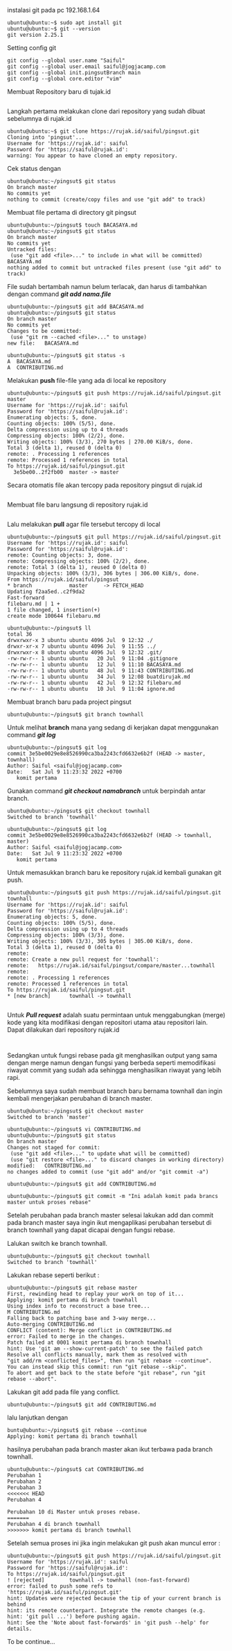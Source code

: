 <p>instalasi git pada pc 192.168.1.64</p>

<pre>
<code>ubuntu@ubuntu:~$ sudo apt install git
ubuntu@ubuntu:~$ git --version
git version 2.25.1
</code></pre>

<p>Setting config git</p>

<pre>
<code>git config --global user.name "Saiful"
git config --global user.email saiful@jogjacamp.com
git config --global init.pingsutBranch main
git config --global core.editor "vim"
</code></pre>

<p>Membuat Repository baru di tujak.id</p>

<p><img alt="" src="https://taiga.rujak.id/media/attachments/f/6/3/b/57586fa4ecacad10b2e00877a95bc6828023f82126535f506b0b820fa2b8/muhammad-saifullah-gijak-git-with-a-rujak.png?token=YskQPQ%3AYEOK6tKRhMk_x43ND1o-Vme8_xJK7QupICOjvb-cb5v3A4aMKKCSXsH94egL1M4Vc_eEWYwhPA0JnG2HsFyFrQ#_taiga-refresh=issue:12419" /></p>

<p>Langkah pertama melakukan clone dari repository yang sudah dibuat sebelumnya di rujak.id</p>

<pre>
<code>ubuntu@ubuntu:~$ git clone https://rujak.id/saiful/pingsut.git
Cloning into 'pingsut'...
Username for 'https://rujak.id': saiful
Password for 'https://saiful@rujak.id': 
warning: You appear to have cloned an empty repository.
</code></pre>

<p>Cek status dengan</p>

<pre>
<code>ubuntu@ubuntu:~/pingsut$ git status
On branch master
No commits yet
nothing to commit (create/copy files and use "git add" to track)
</code></pre>

<p>Membuat file pertama di directory git pingsut</p>

<pre>
<code>ubuntu@ubuntu:~/pingsut$ touch BACASAYA.md
ubuntu@ubuntu:~/pingsut$ git status
On branch master
No commits yet
Untracked files:
 (use "git add &lt;file&gt;..." to include in what will be committed)
BACASAYA.md
nothing added to commit but untracked files present (use "git add" to track)
</code></pre>

<p>File sudah bertambah namun belum terlacak, dan harus di tambahkan dengan command&nbsp;<em><strong>git add nama.file</strong></em></p>

<pre>
<code>ubuntu@ubuntu:~/pingsut$ git add BACASAYA.md 
ubuntu@ubuntu:~/pingsut$ git status
On branch master
No commits yet
Changes to be committed:
 (use "git rm --cached &lt;file&gt;..." to unstage)
new file:   BACASAYA.md
</code></pre>

<pre>
<code>ubuntu@ubuntu:~/pingsut$ git status -s
A  BACASAYA.md
A  CONTRIBUTING.md
</code></pre>

<p>Melakukan&nbsp;<strong>push</strong>&nbsp;file-file yang ada di local ke repository</p>

<pre>
<code>ubuntu@ubuntu:~/pingsut$ git push https://rujak.id/saiful/pingsut.git master 
Username for 'https://rujak.id': saiful
Password for 'https://saiful@rujak.id': 
Enumerating objects: 5, done.
Counting objects: 100% (5/5), done.
Delta compression using up to 4 threads
Compressing objects: 100% (2/2), done.
Writing objects: 100% (3/3), 270 bytes | 270.00 KiB/s, done.
Total 3 (delta 1), reused 0 (delta 0)
remote: . Processing 1 references
remote: Processed 1 references in total
To https://rujak.id/saiful/pingsut.git
  3e5be00..2f2fb00  master -&gt; master
</code></pre>

<p>Secara otomatis file akan tercopy pada repository pingsut di rujak.id</p>

<p><img alt="" src="https://taiga.rujak.id/media/attachments/9/e/a/0/357d46a5222da5bde9aa926df2686d38720930febd3fee706926ecf63381/saiful-pingsut-ini-adalah-test-project-repository-pertama-pingsut-gijak-git-with-a-rujak.png?token=YskSRw%3AO2whmbPksmIv2MPUa-F_IlQCj2xbTWExAYf1BOy8EIJocQ2iwkIZdDyLqk0YsGwI3tQ-jBtJ_6kk3sxHBg_LAw#_taiga-refresh=issue:12420" /></p>

<p>Membuat file baru langsung di repository rujak.id</p>

<p><img alt="" src="https://taiga.rujak.id/media/attachments/f/b/1/6/72855a65ac2bae8567f822a03534e074308b182bce2c96ba6deaab161926/pingsut-filebaru-md-at-master-pingsut-gijak-git-with-a-rujak.png?token=YskSxQ%3AyzImT5unXkPs_Pq-1wb9qIF72uSNSXlPXM7U67dRhxHaubEBBj2CqS2TCIiuFJqxc0l4JYiUpnah9ExuYcH94A#_taiga-refresh=issue:12421" /></p>

<p>Lalu melakukan&nbsp;<strong>pull</strong>&nbsp;agar file tersebut tercopy di local</p>

<pre>
<code>ubuntu@ubuntu:~/pingsut$ git pull https://rujak.id/saiful/pingsut.git
Username for 'https://rujak.id': saiful
Password for 'https://saiful@rujak.id': 
remote: Counting objects: 3, done.
remote: Compressing objects: 100% (2/2), done.
remote: Total 3 (delta 1), reused 0 (delta 0)
Unpacking objects: 100% (3/3), 306 bytes | 306.00 KiB/s, done.
From https://rujak.id/saiful/pingsut
* branch            master     -&gt; FETCH_HEAD
Updating f2aa5ed..c2f9da2
Fast-forward
filebaru.md | 1 +
1 file changed, 1 insertion(+)
create mode 100644 filebaru.md
</code></pre>

<pre>
<code>ubuntu@ubuntu:~/pingsut$ ll
total 36
drwxrwxr-x 3 ubuntu ubuntu 4096 Jul  9 12:32 ./
drwxr-xr-x 7 ubuntu ubuntu 4096 Jul  9 11:55 ../
drwxrwxr-x 8 ubuntu ubuntu 4096 Jul  9 12:32 .git/
-rw-rw-r-- 1 ubuntu ubuntu   20 Jul  9 11:04 .gitignore
-rw-rw-r-- 1 ubuntu ubuntu   12 Jul  9 11:10 BACASAYA.md
-rw-rw-r-- 1 ubuntu ubuntu   48 Jul  9 11:43 CONTRIBUTING.md
-rw-rw-r-- 1 ubuntu ubuntu   34 Jul  9 12:08 buatdirujak.md
-rw-rw-r-- 1 ubuntu ubuntu   42 Jul  9 12:32 filebaru.md
-rw-rw-r-- 1 ubuntu ubuntu   10 Jul  9 11:04 ignore.md
</code></pre>

<p>Membuat branch baru pada project pingsut</p>

<pre>
<code>ubuntu@ubuntu:~/pingsut$ git branch townhall
</code></pre>

<p>Untuk melihat&nbsp;<strong>branch</strong>&nbsp;mana yang sedang di kerjakan dapat menggunakan command&nbsp;<em><strong>git log</strong></em></p>

<pre>
<code>ubuntu@ubuntu:~/pingsut$ git log
commit 3e5be0029e8e8526990ca3ba2243cfd6632e6b2f (HEAD -&gt; master, townhall)
Author: Saiful &lt;saiful@jogjacamp.com&gt;
Date:   Sat Jul 9 11:23:32 2022 +0700
   komit pertama
</code></pre>

<p>Gunakan command&nbsp;<em><strong>git checkout namabranch</strong></em>&nbsp;untuk berpindah antar branch.</p>

<pre>
<code>ubuntu@ubuntu:~/pingsut$ git checkout townhall 
Switched to branch 'townhall'
</code></pre>

<pre>
<code>ubuntu@ubuntu:~/pingsut$ git log
commit 3e5be0029e8e8526990ca3ba2243cfd6632e6b2f (HEAD -&gt; townhall, master)
Author: Saiful &lt;saiful@jogjacamp.com&gt;
Date:   Sat Jul 9 11:23:32 2022 +0700
   komit pertama
</code></pre>

<p>Untuk memasukkan branch baru ke repository rujak.id kembali gunakan git push.</p>

<pre>
<code>ubuntu@ubuntu:~/pingsut$ git push https://rujak.id/saiful/pingsut.git townhall 
Username for 'https://rujak.id': saiful
Password for 'https://saiful@rujak.id': 
Enumerating objects: 5, done.
Counting objects: 100% (5/5), done.
Delta compression using up to 4 threads
Compressing objects: 100% (3/3), done.
Writing objects: 100% (3/3), 305 bytes | 305.00 KiB/s, done.
Total 3 (delta 1), reused 0 (delta 0)
remote: 
remote: Create a new pull request for 'townhall':
remote:   https://rujak.id/saiful/pingsut/compare/master...townhall
remote: 
remote: . Processing 1 references
remote: Processed 1 references in total
To https://rujak.id/saiful/pingsut.git
* [new branch]      townhall -&gt; townhall
</code></pre>

<p><img alt="" src="https://taiga.rujak.id/media/attachments/a/f/1/f/2df3115e6155accc91624f50f20d7f6b9a0670bb0eafe8f95a9d8c69a250/branches-pingsut-gijak-git-with-a-rujak.png?token=YskV2w%3AHHmO4eCtvog5O51TsO2RCQinQZUdmU5T6TuGHuWZH46-BA5f5PvhusNCJds4b3G-tktseqvpWhL05eQqhBIh1A#_taiga-refresh=issue:12422" /></p>

<p>Untuk&nbsp;<em><strong>Pull request</strong></em>&nbsp;adalah suatu permintaan untuk menggabungkan (merge) kode yang kita modifikasi dengan repositori utama atau repositori lain. Dapat dilakukan dari repository rujak.id</p>

<p><img alt="" src="https://taiga.rujak.id/media/attachments/d/3/b/6/8c3bfeb040a6a889687dc29bacb9c03ae902c6591194aadb028807f4befb/comparing-3e5be0029e-ec004bf62c-pingsut-gijak-git-with-a-rujak.png?token=YskWeg%3AwHIRjgYdYCl3VEtqMN_jKsNm7EhJnNJodxIGwmjmTnl5sqcu9rR3Kmc-EihAkcbBgLPNrxHqtgGkTTyq4AIPCw#_taiga-refresh=issue:12423" /></p>

<p><img alt="" src="https://taiga.rujak.id/media/attachments/1/7/9/e/e16bd53737c8906d083bc02b1d3744130ca96c6a6da44908ff4854e169b6/-1-komit-pertama-di-branch-townhall-pingsut-gijak-git-with-a-rujak.png?token=YskWzw%3ACxsgjJoXhv65GUjowkKeepR7HOOvf3p6datzjrZn6u3Qyxc78k___0jaWwH0QgG6Npeyw1mlo4md69IzOExeRQ#_taiga-refresh=issue:12424" /></p>

<p>Sedangkan untuk fungsi rebase pada git menghasilkan output yang sama dengan merge namun dengan fungsi yang berbeda seperti memodifikasi riwayat commit yang sudah ada sehingga menghasilkan riwayat yang lebih rapi.</p>

<p>Sebelumnya saya sudah membuat branch baru bernama townhall dan ingin kembali mengerjakan perubahan di branch master.</p>

<pre>
<code>ubuntu@ubuntu:~/pingsut$ git checkout master 
Switched to branch 'master'
</code></pre>

<pre>
<code>ubuntu@ubuntu:~/pingsut$ vi CONTRIBUTING.md 
ubuntu@ubuntu:~/pingsut$ git status
On branch master
Changes not staged for commit:
 (use "git add &lt;file&gt;..." to update what will be committed)
 (use "git restore &lt;file&gt;..." to discard changes in working directory)
modified:   CONTRIBUTING.md
no changes added to commit (use "git add" and/or "git commit -a")
</code></pre>

<pre>
<code>ubuntu@ubuntu:~/pingsut$ git add CONTRIBUTING.md
</code></pre>

<pre>
<code>ubuntu@ubuntu:~/pingsut$ git commit -m "Ini adalah komit pada brancs master untuk proses rebase"
</code></pre>

<p>Setelah perubahan pada branch master selesai lakukan add dan commit pada branch master saya ingin ikut mengaplikasi perubahan tersebut di branch townhall yang dapat dicapai dengan fungsi rebase.</p>

<p>Lalukan switch ke branch townhall.</p>

<pre>
<code>ubuntu@ubuntu:~/pingsut$ git checkout townhall 
Switched to branch 'townhall'
</code></pre>

<p>Lakukan rebase seperti berikut :</p>

<pre>
<code>ubuntu@ubuntu:~/pingsut$ git rebase master 
First, rewinding head to replay your work on top of it...
Applying: komit pertama di branch townhall
Using index info to reconstruct a base tree...
M CONTRIBUTING.md
Falling back to patching base and 3-way merge...
Auto-merging CONTRIBUTING.md
CONFLICT (content): Merge conflict in CONTRIBUTING.md
error: Failed to merge in the changes.
Patch failed at 0001 komit pertama di branch townhall
hint: Use 'git am --show-current-patch' to see the failed patch
Resolve all conflicts manually, mark them as resolved with
"git add/rm &lt;conflicted_files&gt;", then run "git rebase --continue".
You can instead skip this commit: run "git rebase --skip".
To abort and get back to the state before "git rebase", run "git rebase --abort".
</code></pre>

<p>Lakukan git add pada file yang conflict.</p>

<pre>
<code>ubuntu@ubuntu:~/pingsut$ git add CONTRIBUTING.md
</code></pre>

<p>lalu lanjutkan dengan&nbsp;</p>

<pre>
<code>buntu@ubuntu:~/pingsut$ git rebase --continue
Applying: komit pertama di branch townhall
</code></pre>

<p>hasilnya perubahan pada branch master akan ikut terbawa pada branch townhall.</p>

<pre>
<code>ubuntu@ubuntu:~/pingsut$ cat CONTRIBUTING.md 
Perubahan 1
Perubahan 2
Perubahan 3
&lt;&lt;&lt;&lt;&lt;&lt;&lt; HEAD
Perubahan 4

Perubahan 10 di Master untuk proses rebase.
=======
Perubahan 4 di branch townhall
&gt;&gt;&gt;&gt;&gt;&gt;&gt; komit pertama di branch townhall
</code></pre>

<p>Setelah semua proses ini jika ingin melakukan git push akan muncul error :&nbsp;</p>

<pre>
<code>ubuntu@ubuntu:~/pingsut$ git push https://rujak.id/saiful/pingsut.git
Username for 'https://rujak.id': saiful
Password for 'https://saiful@rujak.id': 
To https://rujak.id/saiful/pingsut.git
! [rejected]        townhall -&gt; townhall (non-fast-forward)
error: failed to push some refs to 'https://rujak.id/saiful/pingsut.git'
hint: Updates were rejected because the tip of your current branch is behind
hint: its remote counterpart. Integrate the remote changes (e.g.
hint: 'git pull ...') before pushing again.
hint: See the 'Note about fast-forwards' in 'git push --help' for details.
</code></pre>

<p>To be continue&hellip;</p>

